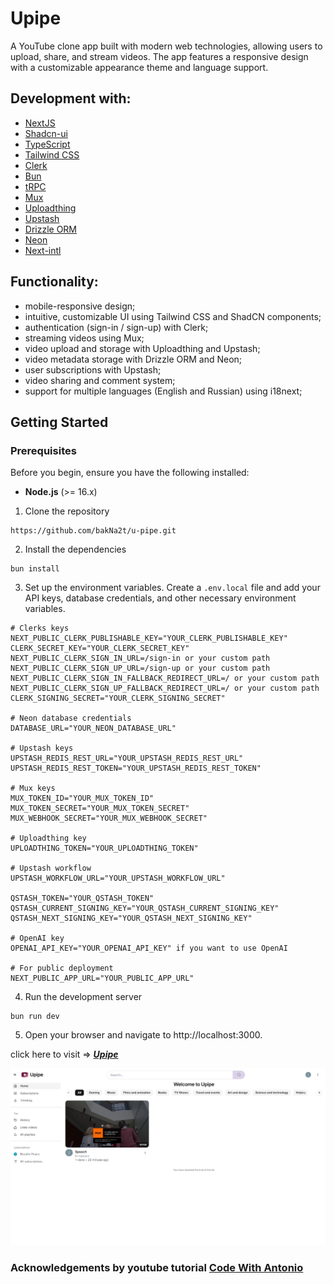 # Upipe

A YouTube clone app built with modern web technologies, allowing users to upload, share, and stream videos. The app features a responsive design with a customizable appearance theme and language support.

## Development with:

<!-- ![NextJS](https://img.shields.io/badge/Next-black?style=for-the-badge&logo=next.js&logoColor=white) -->

- [NextJS](https://nextjs.org/docs)
- [Shadcn-ui](https://ui.shadcn.com/docs)
- [TypeScript](https://www.typescriptlang.org/docs/)
- [Tailwind CSS](https://tailwindcss.com/docs)
- [Clerk](https://clerk.com/docs)
- [Bun](https://bun.sh/docs/)
- [tRPC](https://trpc.io/)
- [Mux](https://www.mux.com/)
- [Uploadthing](https://uploadthing.com/docs)
- [Upstash](https://upstash.com)
- [Drizzle ORM](https://orm.drizzle.team/)
- [Neon](https://neon.com/)
- [Next-intl](https://next-intl.dev/docs/getting-started)

## Functionality:

- mobile-responsive design;
- intuitive, customizable UI using Tailwind CSS and ShadCN components;
- authentication (sign-in / sign-up) with Clerk;
- streaming videos using Mux;
- video upload and storage with Uploadthing and Upstash;
- video metadata storage with Drizzle ORM and Neon;
- user subscriptions with Upstash;
- video sharing and comment system;
- support for multiple languages (English and Russian) using i18next;

## Getting Started

### Prerequisites

Before you begin, ensure you have the following installed:

- **Node.js** (>= 16.x)

1. Clone the repository

```
https://github.com/bakNa2t/u-pipe.git
```

2. Install the dependencies

```
bun install
```

3. Set up the environment variables.
   Create a <code>.env.local</code> file and add your API keys, database credentials, and other necessary environment variables.

```
# Clerks keys
NEXT_PUBLIC_CLERK_PUBLISHABLE_KEY="YOUR_CLERK_PUBLISHABLE_KEY"
CLERK_SECRET_KEY="YOUR_CLERK_SECRET_KEY"
NEXT_PUBLIC_CLERK_SIGN_IN_URL=/sign-in or your custom path
NEXT_PUBLIC_CLERK_SIGN_UP_URL=/sign-up or your custom path
NEXT_PUBLIC_CLERK_SIGN_IN_FALLBACK_REDIRECT_URL=/ or your custom path
NEXT_PUBLIC_CLERK_SIGN_UP_FALLBACK_REDIRECT_URL=/ or your custom path
CLERK_SIGNING_SECRET="YOUR_CLERK_SIGNING_SECRET"

# Neon database credentials
DATABASE_URL="YOUR_NEON_DATABASE_URL"

# Upstash keys
UPSTASH_REDIS_REST_URL="YOUR_UPSTASH_REDIS_REST_URL"
UPSTASH_REDIS_REST_TOKEN="YOUR_UPSTASH_REDIS_REST_TOKEN"

# Mux keys
MUX_TOKEN_ID="YOUR_MUX_TOKEN_ID"
MUX_TOKEN_SECRET="YOUR_MUX_TOKEN_SECRET"
MUX_WEBHOOK_SECRET="YOUR_MUX_WEBHOOK_SECRET"

# Uploadthing key
UPLOADTHING_TOKEN="YOUR_UPLOADTHING_TOKEN"

# Upstash workflow
UPSTASH_WORKFLOW_URL="YOUR_UPSTASH_WORKFLOW_URL"

QSTASH_TOKEN="YOUR_QSTASH_TOKEN"
QSTASH_CURRENT_SIGNING_KEY="YOUR_QSTASH_CURRENT_SIGNING_KEY"
QSTASH_NEXT_SIGNING_KEY="YOUR_QSTASH_NEXT_SIGNING_KEY"

# OpenAI key
OPENAI_API_KEY="YOUR_OPENAI_API_KEY" if you want to use OpenAI

# For public deployment
NEXT_PUBLIC_APP_URL="YOUR_PUBLIC_APP_URL"
```

4. Run the development server

```
bun run dev
```

5. Open your browser and navigate to http://localhost:3000.

click here to visit => [_**Upipe**_](https://u-pipe.vercel.app)

<div align="center">
    <p>
        <a href="https://u-pipe.vercel.app" target="_blank" >
            <img alt="Upipe" src ="./public/upipe-banner.png" width="1024">
        </a>
    </p>
</div>

### Acknowledgements by youtube tutorial [Code With Antonio](https://www.youtube.com/watch?v=ArmPzvHTcfQ)
